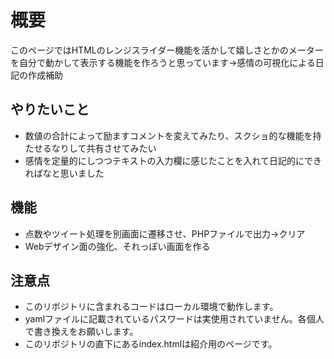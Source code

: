 # 概要
このページではHTMLのレンジスライダー機能を活かして嬉しさとかのメーターを自分で動かして表示する機能を作ろうと思っています→感情の可視化による日記の作成補助
## やりたいこと
- 数値の合計によって励ますコメントを変えてみたり、スクショ的な機能を持たせるなりして共有させてみたい
- 感情を定量的にしつつテキストの入力欄に感じたことを入れて日記的にできればなと思いました

## 機能
- 点数やツイート処理を別画面に遷移させ、PHPファイルで出力→クリア
- Webデザイン面の強化、それっぽい画面を作る

## 注意点
- このリポジトリに含まれるコードはローカル環境で動作します。
- yamlファイルに記載されているパスワードは実使用されていません。各個人で書き換えをお願いします。
- このリポジトリの直下にあるindex.htmlは紹介用のページです。